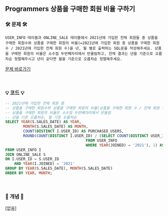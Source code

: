## Programmers 상품을 구매한 회원 비율 구하기

### 🛠️ 문제 🛠️

```
USER_INFO 테이블과 ONLINE_SALE 테이블에서 2021년에 가입한 전체 회원들 중 상품을 구매한 회원수와 상품을 구매한 회원의 비율(=2021년에 가입한 회원 중 상품을 구매한 회원수 / 2021년에 가입한 전체 회원 수)을 년, 월 별로 출력하는 SQL문을 작성해주세요. 상품을 구매한 회원의 비율은 소수점 두번째자리에서 반올림하고, 전체 결과는 년을 기준으로 오름차순 정렬해주시고 년이 같다면 월을 기준으로 오름차순 정렬해주세요.
```

[문제 바로가기](https://school.programmers.co.kr/learn/courses/30/lessons/131534)

<br/>

### 💡 코드 💡

```sql
-- 2021년에 가입한 전체 회원 중
-- 상품을 구매한 회원수와 상품을 구매한 회원의 비율(상품을 구매한 회원 수 / 전체 회원 수)
-- 상품을 구매한 회원의 비율은 소수점 두번째자리에서 반올림
-- 년을 기준 오름차순, 월 기준 오름차순
SELECT YEAR(S.SALES_DATE) AS YEAR, 
        MONTH(S.SALES_DATE) AS MONTH,
        COUNT(DISTINCT I.USER_ID) AS PURCHASED_USERS,
        ROUND(COUNT(DISTINCT I.USER_ID) / (SELECT COUNT(DISTINCT USER_ID) 
                                    FROM USER_INFO 
                                    WHERE YEAR(JOINED) = '2021'), 1) AS PUCHASED_RATIO
FROM USER_INFO I
JOIN ONLINE_SALE S
ON I.USER_ID = S.USER_ID
    AND YEAR(I.JOINED) = '2021'
GROUP BY YEAR(S.SALES_DATE), MONTH(S.SALES_DATE)
ORDER BY YEAR, MONTH;
```

<br/>

### 📙 개념 📙

[없음]
